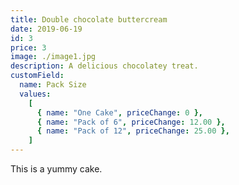 ```yaml
---
title: Double chocolate buttercream
date: 2019-06-19
id: 3
price: 3
image: ./image1.jpg
description: A delicious chocolatey treat.
customField:
  name: Pack Size
  values:
    [
      { name: "One Cake", priceChange: 0 },
      { name: "Pack of 6", priceChange: 12.00 },
      { name: "Pack of 12", priceChange: 25.00 },
    ]
---
```


This is a yummy cake.
